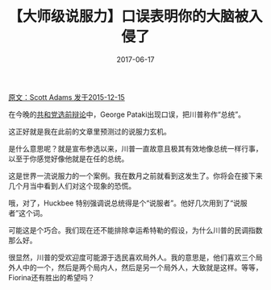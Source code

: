 ﻿---
playout: post
title: 【大师级说服力】口误表明你的大脑被入侵了
date: 2017-06-17
---


[原文：Scott Adams  发于2015-12-15][1]

在今晚的[共和党选前辩论][2]中，George Pataki出现口误，把川普称作“总统”。

这正好就是我在此前的文章里预测过的说服力玄机。

是什么意思呢？就是宣布参选以来，川普一直故意且极其有效地像总统一样行事，以至于你感觉好像他就是在任的总统。

这是世界一流说服力的一个案例。我在数月之前就看到这发生了。你将会在接下来几个月当中看到人们对这个现象的恐慌。

哦，对了，Huckbee 特别强调说总统得是个“说服者”。他好几次用到了“说服者”这个词。

可能这是个巧合。我们现在还不能排除幸运希特勒的假设，为什么川普的民调指数那么好。

很显然，川普的受欢迎度可能源于选民喜欢局外人。我的意思是，他们喜欢三个局外人中的一个，然后是两个局内人，然后是另一个局外人，大致就是这样。等等，Fiorina还有胜出的希望吗？


[1]: http://blog.dilbert.com/post/135287298621/master-persuader-update-slip-of-the-tongue

[2]: https://www.bustle.com/articles/130086-george-pataki-calls-donald-trump-president-in-possibly-the-biggest-gaffe-of-the-republican-debates





